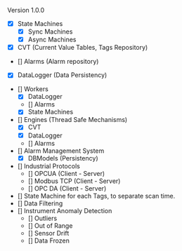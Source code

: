 Version 1.0.0

- [x] State Machines
    - [x] Sync Machines
    - [x] Async Machines
- [x] CVT (Current Value Tables, Tags Repository)
- [] Alarms (Alarm repository)
- [x] DataLogger (Data Persistency)
- [] Workers
    - [x] DataLogger
    - [] Alarms
    - [x] State Machines
- [] Engines (Thread Safe Mechanisms)
    - [x] CVT
    - [x] DataLogger
    - [] Alarms
- [] Alarm Management System
    - [x] DBModels (Persistency)
- [] Industrial Protocols
    - [] OPCUA (Client - Server)
    - [] Modbus TCP (Client - Server)
    - [] OPC DA (Client - Server)
- [] State Machine for each Tags, to separate scan time.
- [] Data Filtering
- [] Instrument Anomaly Detection 
    - [] Outliers
    - [] Out of Range
    - [] Sensor Drift
    - [] Data Frozen